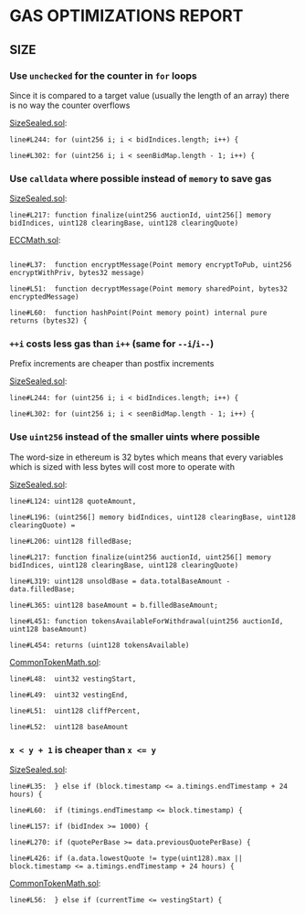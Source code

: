 # GAS OPTIMIZATIONS REPORT

## SIZE

### Use `unchecked` for the counter in `for` loops

Since it is compared to a target value (usually the length of an array) there is no way the counter overflows

[SizeSealed.sol](https://github.com/code-423n4/2022-11-size/tree/main/src/SizeSealed.sol):

```solidity
line#L244: for (uint256 i; i < bidIndices.length; i++) {

line#L302: for (uint256 i; i < seenBidMap.length - 1; i++) {
```

### Use `calldata` where possible instead of `memory` to save gas

[SizeSealed.sol](https://github.com/code-423n4/2022-11-size/tree/main/src/SizeSealed.sol):

```solidity
line#L217: function finalize(uint256 auctionId, uint256[] memory bidIndices, uint128 clearingBase, uint128 clearingQuote)
```

[ECCMath.sol](https://github.com/code-423n4/2022-11-size/tree/main/src/util/ECCMath.sol):

```solidity

line#L37:  function encryptMessage(Point memory encryptToPub, uint256 encryptWithPriv, bytes32 message)

line#L51:  function decryptMessage(Point memory sharedPoint, bytes32 encryptedMessage)

line#L60:  function hashPoint(Point memory point) internal pure returns (bytes32) {
```

### `++i` costs less gas than `i++` (same for `--i`/`i--`)

Prefix increments are cheaper than postfix increments

[SizeSealed.sol](https://github.com/code-423n4/2022-11-size/tree/main/src/SizeSealed.sol):

```solidity
line#L244: for (uint256 i; i < bidIndices.length; i++) {

line#L302: for (uint256 i; i < seenBidMap.length - 1; i++) {
```

### Use `uint256` instead of the smaller uints where possible

The word-size in ethereum is 32 bytes which means that every variables which is sized with less bytes will cost more to operate with

[SizeSealed.sol](https://github.com/code-423n4/2022-11-size/tree/main/src/SizeSealed.sol):

```solidity
line#L124: uint128 quoteAmount,

line#L196: (uint256[] memory bidIndices, uint128 clearingBase, uint128 clearingQuote) =

line#L206: uint128 filledBase;

line#L217: function finalize(uint256 auctionId, uint256[] memory bidIndices, uint128 clearingBase, uint128 clearingQuote)

line#L319: uint128 unsoldBase = data.totalBaseAmount - data.filledBase;

line#L365: uint128 baseAmount = b.filledBaseAmount;

line#L451: function tokensAvailableForWithdrawal(uint256 auctionId, uint128 baseAmount)

line#L454: returns (uint128 tokensAvailable)
```

[CommonTokenMath.sol](https://github.com/code-423n4/2022-11-size/tree/main/src/util/CommonTokenMath.sol):

```solidity
line#L48:  uint32 vestingStart,

line#L49:  uint32 vestingEnd,

line#L51:  uint128 cliffPercent,

line#L52:  uint128 baseAmount
```

### `x < y + 1` is cheaper than `x <= y`

[SizeSealed.sol](https://github.com/code-423n4/2022-11-size/tree/main/src/SizeSealed.sol):

```solidity
line#L35:  } else if (block.timestamp <= a.timings.endTimestamp + 24 hours) {

line#L60:  if (timings.endTimestamp <= block.timestamp) {

line#L157: if (bidIndex >= 1000) {

line#L270: if (quotePerBase >= data.previousQuotePerBase) {

line#L426: if (a.data.lowestQuote != type(uint128).max || block.timestamp <= a.timings.endTimestamp + 24 hours) {
```

[CommonTokenMath.sol](https://github.com/code-423n4/2022-11-size/tree/main/src/util/CommonTokenMath.sol):

```solidity
line#L56:  } else if (currentTime <= vestingStart) {
```
